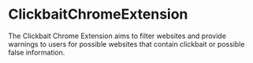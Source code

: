 # ClickbaitChromeExtension
The Clickbait Chrome Extension aims to filter websites and provide warnings to users for possible websites that contain clickbait or possible false information. 
